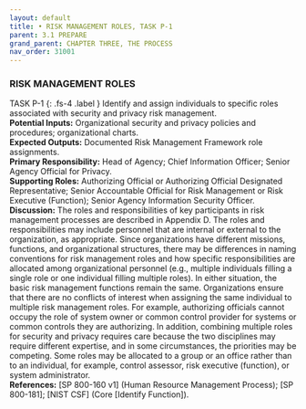 ```yaml
---
layout: default
title: • RISK MANAGEMENT ROLES, TASK P-1 
parent: 3.1 PREPARE
grand_parent: CHAPTER THREE, THE PROCESS
nav_order: 31001
---
```


### RISK MANAGEMENT ROLES
TASK P-1
{: .fs-4 .label }
Identify and assign individuals to specific roles associated with security and privacy risk management.  
**Potential Inputs:** Organizational security and privacy policies and procedures; organizational charts.  
**Expected Outputs:** Documented Risk Management Framework role assignments.  
**Primary Responsibility:** Head of Agency; Chief Information Officer; Senior Agency Official for Privacy.  
**Supporting Roles:** Authorizing Official or Authorizing Official Designated Representative; Senior Accountable Official for Risk Management or Risk Executive (Function); Senior Agency Information Security Officer.  
**Discussion:** The roles and responsibilities of key participants in risk management processes are described in Appendix D. The roles and responsibilities may include personnel that are internal or external to the organization, as appropriate. Since organizations have different missions, functions, and organizational structures, there may be differences in naming conventions for risk management roles and how specific responsibilities are allocated among organizational personnel (e.g., multiple individuals filling a single role or one individual filling multiple roles). In either situation, the basic risk management functions remain the same. Organizations ensure that there are no conflicts of interest when assigning the same individual to multiple risk management roles. For example, authorizing officials cannot occupy the role of system owner or common control provider for systems or common controls they are authorizing. In addition, combining multiple roles for security and privacy requires care because the two disciplines may require different expertise, and in some circumstances, the priorities may be competing. Some roles may be allocated to a group or an office rather than to an individual, for example, control assessor, risk executive (function), or system administrator.  
**References:** [SP 800-160 v1] (Human Resource Management Process); [SP 800-181]; [NIST CSF] (Core [Identify Function]).  
